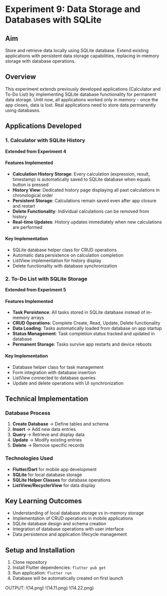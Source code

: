 # Experiment 9: Data Storage and Databases with SQLite

## Aim
Store and retrieve data locally using SQLite database. Extend existing applications with persistent data storage capabilities, replacing in-memory storage with database operations.

## Overview
This experiment extends previously developed applications (Calculator and To-Do List) by implementing SQLite database functionality for permanent data storage. Until now, all applications worked only in memory - once the app closes, data is lost. Real applications need to store data permanently using databases.

## Applications Developed

### 1. Calculator with SQLite History
**Extended from Experiment 4**

#### Features Implemented
- **Calculation History Storage**: Every calculation (expression, result, timestamp) is automatically saved to SQLite database when equals button is pressed
- **History View**: Dedicated history page displaying all past calculations in chronological order
- **Persistent Storage**: Calculations remain saved even after app closure and restart
- **Delete Functionality**: Individual calculations can be removed from history
- **Real-time Updates**: History updates immediately when new calculations are performed


#### Key Implementation
- SQLite database helper class for CRUD operations
- Automatic data persistence on calculation completion
- ListView implementation for history display
- Delete functionality with database synchronization

### 2. To-Do List with SQLite Storage
**Extended from Experiment 5**

#### Features Implemented
- **Task Persistence**: All tasks stored in SQLite database instead of in-memory arrays
- **CRUD Operations**: Complete Create, Read, Update, Delete functionality
- **Data Loading**: Tasks automatically loaded from database on app startup
- **Status Management**: Task completion status tracked and updated in database
- **Permanent Storage**: Tasks survive app restarts and device reboots


#### Key Implementation
- Database helper class for task management
- Form integration with database insertion
- ListView connected to database queries
- Update and delete operations with UI synchronization

## Technical Implementation

### Database Process
1. **Create Database** → Define tables and schema
2. **Insert** → Add new data entries
3. **Query** → Retrieve and display data
4. **Update** → Modify existing entries
5. **Delete** → Remove specific records

### Technologies Used
- **Flutter/Dart** for mobile app development
- **SQLite** for local database storage
- **SQLite Helper Classes** for database operations
- **ListView/RecyclerView** for data display

## Key Learning Outcomes
- Understanding of local database storage vs in-memory storage
- Implementation of CRUD operations in mobile applications
- SQLite database design and schema creation
- Integration of database operations with user interface
- Data persistence and application lifecycle management

## Setup and Installation
1. Clone repository
2. Install Flutter dependencies: `flutter pub get`
3. Run application: `flutter run`
4. Database will be automatically created on first launch


OUTPUT:
!(14.png)
!(14.11.png)
!(14.22.png)





